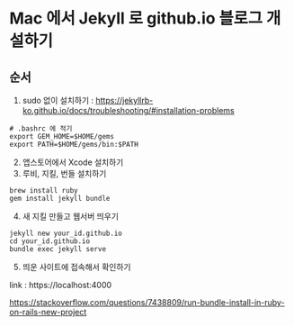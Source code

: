 # Mac 에서 Jekyll 로 github.io 블로그 개설하기

## 순서
1. sudo 없이 설치하기 :
https://jekyllrb-ko.github.io/docs/troubleshooting/#installation-problems
```
# .bashrc 에 적기
export GEM_HOME=$HOME/gems
export PATH=$HOME/gems/bin:$PATH
```
2. 앱스토어에서 Xcode 설치하기
3. 루비, 지킬, 번들 설치하기
```
brew install ruby
gem install jekyll bundle
```
4. 새 지킬 만들고 웹서버 띄우기
```
jekyll new your_id.github.io
cd your_id.github.io
bundle exec jekyll serve
```
5. 띄운 사이트에 접속해서 확인하기

link : https://localhost:4000


https://stackoverflow.com/questions/7438809/run-bundle-install-in-ruby-on-rails-new-project
